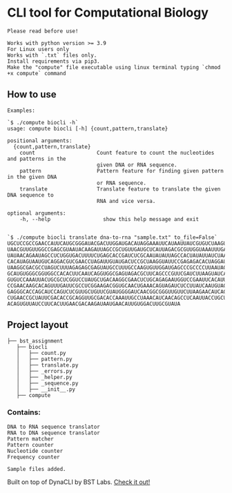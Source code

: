 ﻿
# CLI tool for Computational Biology

	Please read before use!

    Works with python version >= 3.9
    For Linux users only
    Works with `.txt` files only.
    Install requirements via pip3.
    Make the "compute" file executable using linux terminal typing `chmod +x compute` command

## How to use

	Examples:
```
`$ ./compute biocli -h`
usage: compute biocli [-h] {count,pattern,translate}
    
positional arguments:
  {count,pattern,translate}
    count                    Count feature to count the nucleotides and patterns in the 
                             given DNA or RNA sequence.
    pattern                  Pattern feature for finding given pattern in the given DNA 
                             or RNA sequence.
    translate                Translate feature to translate the given DNA sequence to 
                             RNA and vice versa.

optional arguments:
    -h, --help                 show this help message and exit


`$ ./compute biocli translate dna-to-rna "sample.txt" to_file=False`
UGCUCCGCCGAACCAUUCAUGCGGGAUACGACUUGGAUGACAUAGGAAAUUCAUAAUUAUCGUGUCUAAGUAAUUGCAUGCAGGCUGCAA
UAACGUUGUUGGCCGAGCGUAAUACAAGAUUAGCCGCUGUUGAUGCUCAUUAGACGCGUUGGUAAAUUUGACGUUCUUAUGACCCCUACG
UAUAACAGAAUAGCCUCUGGUGACUUUUCUGAGCACCGAUCUCGCAAUAUAUUAGCCACUAUAUUAUCUAAGCCGAGCCAAUCAUUGAUA
CACAUAGUAAUGUCAGGACGUCGAACCUAGAUUGUAUGACUCCGCUAAGGUAUUCCGAGAGACACUAGGAUACUAGAUAUAUUCCCAAAG
UAAGGCGACGCCUAGUCUUUAGAGAGCGAGUAUGCCUUUGCCAAGUGUUGGAUGAGCCCGCCCCUUAAUAGGUGCUACGCUAGAGGCAAA
GCAUGUGGGCGGUGGCCACACUUCAAUCAGGUGGCGAGUAGACGCUUCAGCCCGUUCGAUCUUAAGUAUCAGUAUAGGGACUCGAGUACA
GUGUCCAAAUUACUGCGCUCGGUCCUAUGCUGACAAGGCGAACUCUGCAGAGAAUGGUCCGAAUUCACAUUCGGACAAUACGAUGUAGGA
CCGAACAAGCACAGUUUGAUUCGCCUCGGAAGACGGUGCAACUGAAACAGUAGAUCUCCUUAUCAAUGUAGGGCGAAGUACUGCCCGCGU
GAGGGCACCAGCAUCCAGUCUCGUUGCUGUUCGUAUGGGGAUCAACGGCGGGUUGUUCUUAAGAACAUCAGGAUGAGUUAAUCGAGAGUA
CUGAACCGCUAUUCGACACCGCAGGUUGCGACACCAAAUUGCCUAAACAUCAACAGCCUCAAUUACCUGCUGUCCACUCGAGCUUGGGGU
ACAGUGUUAUCCUUCACUUGAACGACAAGAUAAUGAACAUUGUGGACUUGCGUAUA
```


## Project layout
``` 
├── bst_assignment
   ├── biocli
   │   ├── count.py
   │   ├── pattern.py 
   │   ├── translate.py 
   │   ├── _errors.py
   │   ├── _helper.py
   │   ├── _sequence.py
   │   ├── __init__.py
   ├── compute 

```

### Contains:

	DNA to RNA sequence translator
	RNA to DNA sequence translator
	Pattern matcher
	Pattern counter
	Nucleotide counter
	Frequency counter

	Sample files added.

Built on top of DynaCLI by BST Labs. [Check it out!](https://github.com/BstLabs/py-dynacli)

